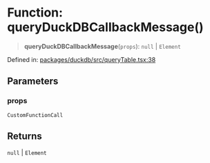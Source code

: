 # Function: queryDuckDBCallbackMessage()

> **queryDuckDBCallbackMessage**(`props`): `null` \| `Element`

Defined in: [packages/duckdb/src/queryTable.tsx:38](https://github.com/GeoDaCenter/openassistant/blob/95db62ddd98ea06cccc7750f9f0e37556d8bf20e/packages/duckdb/src/queryTable.tsx#L38)

## Parameters

### props

`CustomFunctionCall`

## Returns

`null` \| `Element`
